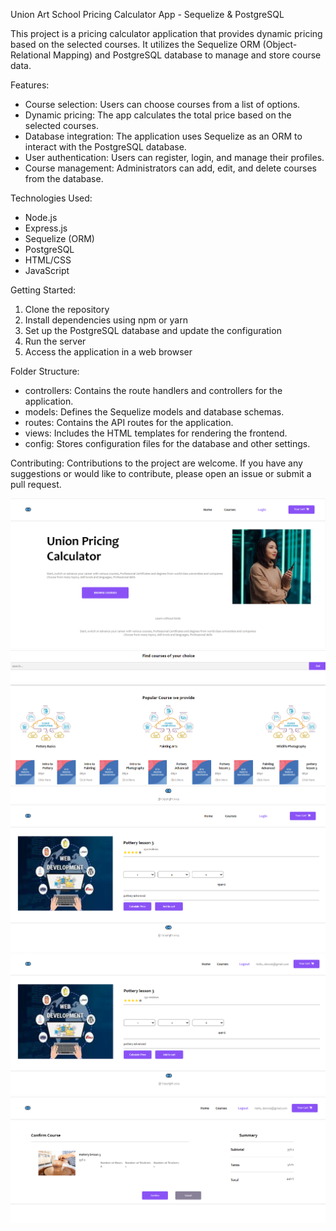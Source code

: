 
Union Art School Pricing Calculator App - Sequelize & PostgreSQL

This project is a pricing calculator application that provides dynamic pricing based on the selected courses. It utilizes the Sequelize ORM (Object-Relational Mapping) and PostgreSQL database to manage and store course data.

Features:
- Course selection: Users can choose courses from a list of options.
- Dynamic pricing: The app calculates the total price based on the selected courses.
- Database integration: The application uses Sequelize as an ORM to interact with the PostgreSQL database.
- User authentication: Users can register, login, and manage their profiles.
- Course management: Administrators can add, edit, and delete courses from the database.

Technologies Used:
- Node.js
- Express.js
- Sequelize (ORM)
- PostgreSQL
- HTML/CSS
- JavaScript

Getting Started:
1. Clone the repository
2. Install dependencies using npm or yarn
3. Set up the PostgreSQL database and update the configuration
4. Run the server
5. Access the application in a web browser

Folder Structure:
- controllers: Contains the route handlers and controllers for the application.
- models: Defines the Sequelize models and database schemas.
- routes: Contains the API routes for the application.
- views: Includes the HTML templates for rendering the frontend.
- config: Stores configuration files for the database and other settings.

Contributing:
Contributions to the project are welcome. If you have any suggestions or would like to contribute, please open an issue or submit a pull request.



<img src="./images/1.png" alt="image" />
<img src="./images/2.png" alt="image" />
<img src="./images/3.png" alt="image" />
<img src="./images/4.png" alt="image" />
<img src="./images/5.png" alt="image" />
